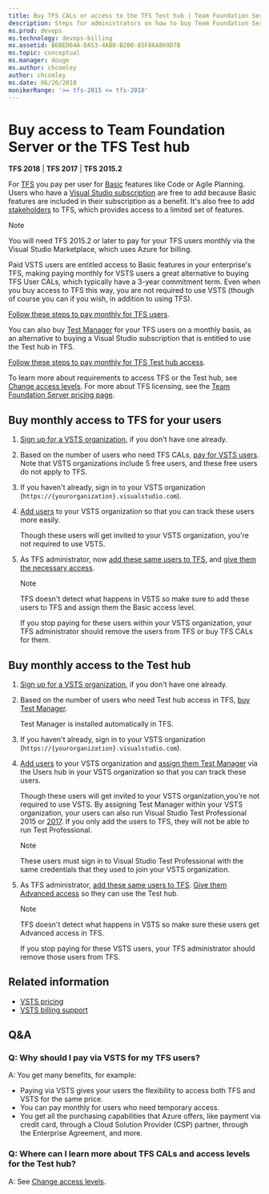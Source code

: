 ```yaml
---
title: Buy TFS CALs or access to the TFS Test hub | Team Foundation Server (TFS)
description: Steps for administrators on how to buy Team Foundation Server client access licenses (CALs) or access to the TFS Test hub 
ms.prod: devops
ms.technology: devops-billing
ms.assetid: B6BED64A-DA53-4AB0-B200-85F86A869D7B
ms.topic: conceptual
ms.manager: douge
ms.author: chcomley
author: chcomley
ms.date: 06/26/2018
monikerRange: '>= tfs-2015 <= tfs-2018'
---
```

# Buy access to Team Foundation Server or the TFS Test hub

**TFS 2018** | **TFS 2017** | **TFS 2015.2**

For [TFS](https://visualstudio.microsoft.com/tfs/) you pay per user for [Basic](https://visualstudio.microsoft.com/team-services/compare-features/) features like Code or Agile Planning.
Users who have a [Visual Studio subscription](https://visualstudio.microsoft.com/vs/pricing/) are free
to add because Basic features are included in their subscription as a benefit.
It's also free to add [stakeholders](../organizations/security/get-started-stakeholder.md) to TFS, which provides access to a limited set of features.

>[!NOTE]
> You will need TFS 2015.2 or later to pay for your TFS users monthly via the Visual Studio Marketplace, which uses Azure for billing.

Paid VSTS users are entitled access to Basic features in your enterprise's TFS, making paying monthly for VSTS users a great alternative to buying TFS User CALs, which typically have a 3-year commitment term.
Even when you buy access to TFS this way, you are not required to use VSTS (though of course you can if you wish, in
addition to using TFS).

[Follow these steps to pay monthly for TFS users](#rent-cal).

You can also buy [Test Manager](https://marketplace.visualstudio.com/items?itemName=ms.vss-testmanager-web) for your TFS users on a monthly basis, as an alternative to buying a Visual Studio subscription that is entitled to use the Test hub in TFS.

[Follow these steps to pay monthly for TFS Test hub access](#test-hub).

To learn more about requirements to access TFS or the Test hub,
see [Change access levels](../organizations/security/change-access-levels.md).
For more about TFS licensing, see the
[Team Foundation Server pricing page](https://visualstudio.microsoft.com/team-services/tfs-pricing).

## Buy monthly access to TFS for your users

1. [Sign up for a VSTS organization](../organizations/accounts/create-organization-msa-or-work-student.md), if you don't have one already.

2. Based on the number of users who need TFS CALs, [pay for VSTS users](https://marketplace.visualstudio.com/items?itemName=ms.vss-vstsuser). Note that VSTS organizations include 5 free users, and these free users do not apply to TFS.

3. If you haven't already, sign in to your VSTS organization (```https://{yourorganization}.visualstudio.com```).

4. [Add users](../organizations/accounts/add-organization-users-from-user-hub.md) to your VSTS organization so that you can track these users more easily.

    Though these users will get invited to your VSTS organization, you're not required to use VSTS.

5. As TFS administrator, now [add these same users to TFS](../organizations/security/add-users-team-project.md#add-users-team-project), and [give them the necessary access](../organizations/security/change-access-levels.md).

    >[!NOTE]
    > TFS doesn't detect what happens in VSTS so make sure to add these users to TFS and assign them the Basic access level.
    >
    > If you stop paying for these users within your VSTS organization, your TFS administrator should remove the users from TFS or buy TFS CALs for them.

## Buy monthly access to the Test hub

1. [Sign up for a VSTS organization](../organizations/accounts/create-organization-msa-or-work-student.md), if you don't have one already.

2. Based on the number of users who need Test hub access in TFS, [buy Test Manager](https://marketplace.visualstudio.com/items?itemName=ms.vss-testmanager-web).

    Test Manager is installed automatically in TFS.

3. If you haven't already, sign in to your VSTS organization (```https://{yourorganization}.visualstudio.com```).

4. [Add users](../organizations/accounts/add-organization-users-from-user-hub.md) to your VSTS organization and [assign them Test Manager](../marketplace/assign-paid-extensions.md) via the Users hub in your VSTS organization so that you can track these users.

    Though these users will get invited to your VSTS organization,you're not required to use VSTS. By assigning Test Manager within your VSTS organization, your users can also run Visual Studio Test Professional 2015 or [2017](https://visualstudio.microsoft.com/thank-you-downloading-visual-studio/?sku=TestProfessional&rel=15). If you only add the users to TFS, they will not be able to run Test Professional.

    >[!NOTE]
    > These users must sign in to Visual Studio Test Professional with the same credentials that they used to join your VSTS organization.

5. As TFS administrator, [add these same users to TFS](../organizations/security/add-users-team-project.md#add-users-team-project). [Give them Advanced access](../organizations/security/change-access-levels.md) so they can use the Test hub.

    >[!NOTE]
    > TFS doesn't detect what happens in VSTS so make sure these users get Advanced access in TFS.
    > 
    > If you stop paying for these VSTS users, your TFS administrator should remove those users from TFS.

## Related information

- [VSTS pricing](https://azure.microsoft.com/pricing/details/visual-studio-team-services/)
- [VSTS billing support](https://visualstudio.microsoft.com/team-services/support/)

## Q&A

<!-- BEGINSECTION class="m-qanda" -->

### Q: Why should I pay via VSTS for my TFS users?

A: You get many benefits, for example:

- Paying via VSTS gives your users the flexibility to access both TFS and VSTS for the same price.
- You can pay monthly for users who need temporary access.
- You get all the purchasing capabilities that Azure offers, like payment via credit card, through a Cloud Solution Provider (CSP) partner, through the Enterprise Agreement, and more.

### Q: Where can I learn more about TFS CALs and access levels for the Test hub?

A: See [Change access levels](../organizations/security/change-access-levels.md).

<!-- ENDSECTION -->
